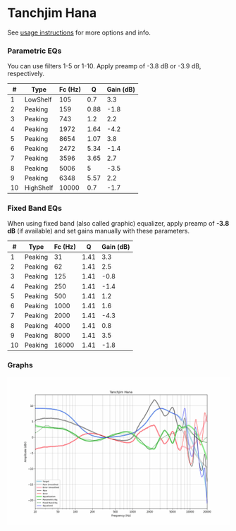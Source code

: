 # Tanchjim Hana
See [usage instructions](https://github.com/jaakkopasanen/AutoEq#usage) for more options and info.

### Parametric EQs
You can use filters 1-5 or 1-10. Apply preamp of -3.8 dB or -3.9 dB, respectively.

|   # | Type      |   Fc (Hz) |    Q |   Gain (dB) |
|-----|-----------|-----------|------|-------------|
|   1 | LowShelf  |       105 | 0.7  |         3.3 |
|   2 | Peaking   |       159 | 0.88 |        -1.8 |
|   3 | Peaking   |       743 | 1.2  |         2.2 |
|   4 | Peaking   |      1972 | 1.64 |        -4.2 |
|   5 | Peaking   |      8654 | 1.07 |         3.8 |
|   6 | Peaking   |      2472 | 5.34 |        -1.4 |
|   7 | Peaking   |      3596 | 3.65 |         2.7 |
|   8 | Peaking   |      5006 | 5    |        -3.5 |
|   9 | Peaking   |      6348 | 5.57 |         2.2 |
|  10 | HighShelf |     10000 | 0.7  |        -1.7 |

### Fixed Band EQs
When using fixed band (also called graphic) equalizer, apply preamp of **-3.8 dB** (if available) and set gains manually with these parameters.

|   # | Type    |   Fc (Hz) |    Q |   Gain (dB) |
|-----|---------|-----------|------|-------------|
|   1 | Peaking |        31 | 1.41 |         3.3 |
|   2 | Peaking |        62 | 1.41 |         2.5 |
|   3 | Peaking |       125 | 1.41 |        -0.8 |
|   4 | Peaking |       250 | 1.41 |        -1.4 |
|   5 | Peaking |       500 | 1.41 |         1.2 |
|   6 | Peaking |      1000 | 1.41 |         1.6 |
|   7 | Peaking |      2000 | 1.41 |        -4.3 |
|   8 | Peaking |      4000 | 1.41 |         0.8 |
|   9 | Peaking |      8000 | 1.41 |         3.5 |
|  10 | Peaking |     16000 | 1.41 |        -1.8 |

### Graphs
![](./Tanchjim%20Hana.png)
